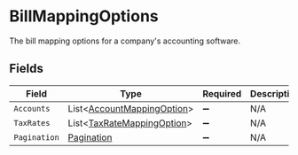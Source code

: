 # BillMappingOptions

The bill mapping options for a company's accounting software.


## Fields

| Field                                                                         | Type                                                                          | Required                                                                      | Description                                                                   |
| ----------------------------------------------------------------------------- | ----------------------------------------------------------------------------- | ----------------------------------------------------------------------------- | ----------------------------------------------------------------------------- |
| `Accounts`                                                                    | List<[AccountMappingOption](../../Models/Components/AccountMappingOption.md)> | :heavy_minus_sign:                                                            | N/A                                                                           |
| `TaxRates`                                                                    | List<[TaxRateMappingOption](../../Models/Components/TaxRateMappingOption.md)> | :heavy_minus_sign:                                                            | N/A                                                                           |
| `Pagination`                                                                  | [Pagination](../../Models/Components/Pagination.md)                           | :heavy_minus_sign:                                                            | N/A                                                                           |